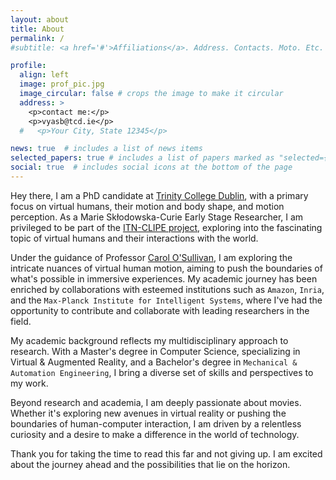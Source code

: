 ```yaml
---
layout: about
title: About
permalink: /
#subtitle: <a href='#'>Affiliations</a>. Address. Contacts. Moto. Etc.

profile:
  align: left
  image: prof_pic.jpg
  image_circular: false # crops the image to make it circular
  address: >
    <p>contact me:</p>
    <p>vyasb@tcd.ie</p>
  #   <p>Your City, State 12345</p>

news: true  # includes a list of news items
selected_papers: true # includes a list of papers marked as "selected={true}"
social: true  # includes social icons at the bottom of the page
---
```

Hey there, I am a PhD candidate at [Trinity College Dublin](https://www.tcd.ie/), with a primary focus on virtual humans, their motion and body shape, and motion perception. As a Marie Skłodowska-Curie Early Stage Researcher, I am privileged to be part of the [ITN-CLIPE project](https://www.clipe-itn.eu/), exploring into the fascinating topic of virtual humans and their interactions with the world.

Under the guidance of Professor [Carol O'Sullivan](https://www.tcd.ie/research/profiles/?profile=osullica), I am exploring the intricate nuances of virtual human motion, aiming to push the boundaries of what's possible in immersive experiences. My academic journey has been enriched by collaborations with esteemed institutions such as `Amazon`, `Inria`, and the `Max-Planck Institute for Intelligent Systems`, where I've had the opportunity to contribute and collaborate with leading researchers in the field.

My academic background reflects my multidisciplinary approach to research. With a Master's degree in Computer Science, specializing in Virtual & Augmented Reality, and a Bachelor's degree in `Mechanical & Automation Engineering`, I bring a diverse set of skills and perspectives to my work.

Beyond research and academia, I am deeply passionate about movies. Whether it's exploring new avenues in virtual reality or pushing the boundaries of human-computer interaction, I am driven by a relentless curiosity and a desire to make a difference in the world of technology.

Thank you for taking the time to read this far and not giving up. I am excited about the journey ahead and the possibilities that lie on the horizon.

<!-- Put your address / P.O. box / other info right below your picture. You can also disable any these elements by editing `profile` property of the YAML header of your `_pages/about.md`. Edit `_bibliography/papers.bib` and Jekyll will render your [publications page](/al-folio/publications/) automatically. -->

<!-- Link to your social media connections, too. This theme is set up to use [Font Awesome icons](http://fortawesome.github.io/Font-Awesome/) and [Academicons](https://jpswalsh.github.io/academicons/), like the ones below. Add your Facebook, Twitter, LinkedIn, Google Scholar, or just disable all of them. -->
